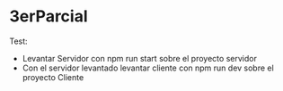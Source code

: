 # 3erParcial

Test:

- Levantar Servidor con npm run start sobre el proyecto servidor
- Con el servidor levantado levantar cliente con npm run dev sobre el proyecto Cliente
